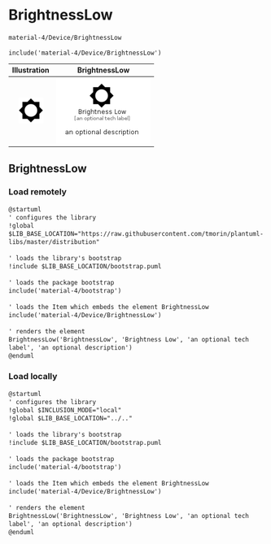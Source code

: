 # BrightnessLow


```text
material-4/Device/BrightnessLow
```

```text
include('material-4/Device/BrightnessLow')
```



| Illustration | BrightnessLow |
| :---: | :---: |
| ![illustration for Illustration](../../material-4/Device/BrightnessLow.png) | ![illustration for BrightnessLow](../../material-4/Device/BrightnessLow.Local.png) |




## BrightnessLow

### Load remotely
```plantuml
@startuml
' configures the library
!global $LIB_BASE_LOCATION="https://raw.githubusercontent.com/tmorin/plantuml-libs/master/distribution"

' loads the library's bootstrap
!include $LIB_BASE_LOCATION/bootstrap.puml

' loads the package bootstrap
include('material-4/bootstrap')

' loads the Item which embeds the element BrightnessLow
include('material-4/Device/BrightnessLow')

' renders the element
BrightnessLow('BrightnessLow', 'Brightness Low', 'an optional tech label', 'an optional description')
@enduml
```

### Load locally
```plantuml
@startuml
' configures the library
!global $INCLUSION_MODE="local"
!global $LIB_BASE_LOCATION="../.."

' loads the library's bootstrap
!include $LIB_BASE_LOCATION/bootstrap.puml

' loads the package bootstrap
include('material-4/bootstrap')

' loads the Item which embeds the element BrightnessLow
include('material-4/Device/BrightnessLow')

' renders the element
BrightnessLow('BrightnessLow', 'Brightness Low', 'an optional tech label', 'an optional description')
@enduml
```

